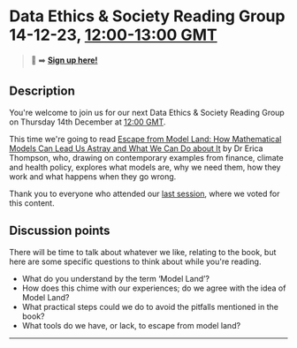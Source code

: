 # Data Ethics & Society Reading Group 14-12-23, [12:00-13:00 GMT](https://www.timeanddate.com/worldclock/fixedtime.html?msg=Escape+from+Model+Land-+Data+Ethics+and+Society+Reading+Group&iso=20231214T12&p1=303&ah=1)

> 📝 :arrow_right: [**Sign up here!**](https://www.tickettailor.com/events/dataethics/1024931)

## Description

You're welcome to join us for our next Data Ethics & Society Reading Group on Thursday 14th December at [12:00 GMT](https://www.timeanddate.com/worldclock/fixedtime.html?msg=Escape+from+Model+Land-+Data+Ethics+and+Society+Reading+Group&iso=20231214T12&p1=303&ah=1).

This time we're going to read [Escape from Model Land: How Mathematical Models Can Lead Us Astray and What We Can Do about It](https://www.ericathompson.co.uk/books/) by Dr Erica Thompson, who, drawing on contemporary examples from finance, climate and health policy, explores what models are, why we need them, how they work and what happens when they go wrong.

Thank you to everyone who attended our [last session](./09-23-session.md), where we voted for this content.

## Discussion points

There will be time to talk about whatever we like, relating to the book, but here are some specific questions to think about while you're reading.

- What do you understand by the term ‘Model Land’?
- How does this chime with our experiences; do we agree with the idea of Model Land?
- What practical steps could we do to avoid the pitfalls mentioned in the book?
- What tools do we have, or lack, to escape from model land?


---

<!--

## Meeting notes

### Who came
Number of people: 21

### What did we think?
Notes here!
Shall we email the author? If so, who'll send the email?

-->
